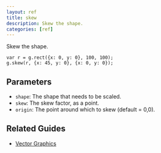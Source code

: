 ```yaml
---
layout: ref
title: skew
description: Skew the shape.
categories: [ref]
---
```

Skew the shape.

    var r = g.rect({x: 0, y: 0}, 100, 100);
    g.skew(r, {x: 45, y: 0}, {x: 0, y: 0});

## Parameters
- `shape`: The shape that needs to be scaled.
- `skew`: The skew factor, as a point.
- `origin`: The point around which to skew (default = 0,0).

## Related Guides
- [Vector Graphics](../guide/vector.html)
